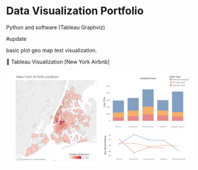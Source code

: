 # Data Visualization Portfolio
Python and software (Tableau Graphviz)

#update

basic plot
geo map
text visualization.

:small_red_triangle: Tableau Visualization [New York Airbnb]

![Tableau Image](https://github.com/balloon0315/data-visualization/blob/master/Dashboard%201.png?raw=true)
